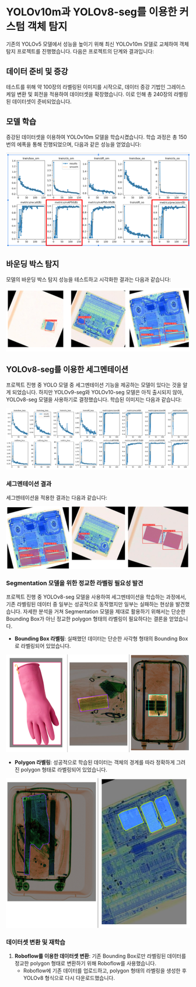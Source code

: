 # YOLOv10m과 YOLOv8-seg를 이용한 커스텀 객체 탐지

기존의 YOLOv5 모델에서 성능을 높이기 위해 최신 YOLOv10m 모델로 교체하여 객체 탐지 프로젝트를 진행했습니다. 다음은 프로젝트의 단계와 결과입니다:

## 데이터 준비 및 증강

테스트를 위해 약 100장의 라벨링된 이미지를 시작으로, 데이터 증강 기법인 그레이스케일 변환 및 회전을 적용하여 데이터셋을 확장했습니다. 이로 인해 총 240장의 라벨링된 데이터셋이 준비되었습니다.

## 모델 학습

증강된 데이터셋을 이용하여 YOLOv10m 모델을 학습시켰습니다. 학습 과정은 총 150번의 에폭을 통해 진행되었으며, 다음과 같은 성능을 얻었습니다:

![성능 플롯](readme%20img/yolov10%20plot.png)

## 바운딩 박스 탐지

모델의 바운딩 박스 탐지 성능을 테스트하고 시각화한 결과는 다음과 같습니다:

![바운딩 박스 예시](readme%20img/yolov10%20boundingbox.png)

## YOLOv8-seg를 이용한 세그멘테이션

프로젝트 진행 중 YOLO 모델 중 세그멘테이션 기능을 제공하는 모델이 있다는 것을 알게 되었습니다. 하지만 YOLOv9-seg와 YOLOv10-seg 모델은 아직 출시되지 않아, YOLOv8-seg 모델을 사용하기로 결정했습니다. 학습된 이미지는 다음과 같습니다:

![세그멘테이션 플롯](readme%20img/yolov8-plot.png)

### 세그멘테이션 결과

세그멘테이션을 적용한 결과는 다음과 같습니다:

![세그멘테이션 예시](readme%20img/yolov8-seg.png)

### Segmentation 모델을 위한 정교한 라벨링 필요성 발견

프로젝트 진행 중 YOLOv8-seg 모델을 사용하여 세그멘테이션을 학습하는 과정에서, 기존 라벨링된 데이터 중 일부는 성공적으로 동작했지만 일부는 실패하는 현상을 발견했습니다. 자세한 분석을 거쳐 Segmentation 모델을 제대로 활용하기 위해서는 단순한 Bounding Box가 아닌 정교한 polygon 형태의 라벨링이 필요하다는 결론을 얻었습니다.

- **Bounding Box 라벨링**: 실패했던 데이터는 단순한 사각형 형태의 Bounding Box로 라벨링되어 있었습니다.

![Bounding Box 예시](readme%20img/bad.png)

- **Polygon 라벨링**: 성공적으로 학습된 데이터는 객체의 경계를 따라 정확하게 그려진 polygon 형태로 라벨링되어 있었습니다.

![Polygon 예시](readme%20img/good.png)

### 데이터셋 변환 및 재학습

1. **Roboflow를 이용한 데이터셋 변환**: 기존 Bounding Box로만 라벨링된 데이터를 정교한 polygon 형태로 변환하기 위해 Roboflow를 사용했습니다.
   - Roboflow에 기존 데이터를 업로드하고, polygon 형태의 라벨링을 생성한 후 YOLOv8 형식으로 다시 다운로드했습니다.
